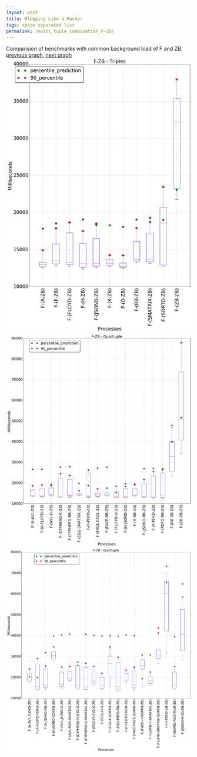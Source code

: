 ```yaml
---
layout: post
title: Blogging Like a Hacker
tags: space separated list
permalink: /multi_tuple_combination_F-ZB/
---
```


Comparision of benchmarks with common background load of F and ZB.
[previous graph](./multi_tuple_combination_F-SORTD/), [next graph](./multi_tuple_combination_FACE-AVL/)
<img src="./images/triple/F/F-ZB_box.png" alt="graph figure"><img src="./images/quadruple/F/F-ZB_box.png" alt="graph figure"><img src="./images/quintuple/F/F-ZB_box.png" alt="graph figure">